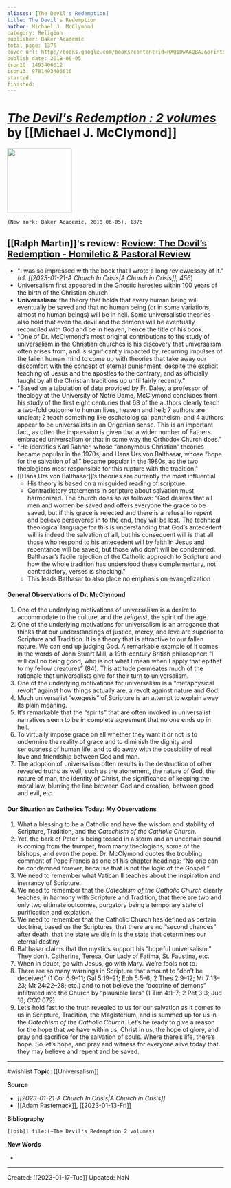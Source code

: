 ```yaml
---
aliases: [The Devil's Redemption]
title: The Devil's Redemption
author: Michael J. McClymond
category: Religion
publisher: Baker Academic
total_page: 1376
cover_url: http://books.google.com/books/content?id=HXQ1DwAAQBAJ&printsec=frontcover&img=1&zoom=1&edge=curl&source=gbs_api
publish_date: 2018-06-05
isbn10: 1493406612
isbn13: 9781493406616
started: 
finished: 
---
```

# *[The Devil's Redemption : 2 volumes]()* by [[Michael J. McClymond]]

<img src="http://books.google.com/books/content?id=HXQ1DwAAQBAJ&printsec=frontcover&img=1&zoom=1&edge=curl&source=gbs_api" width=150>

`(New York: Baker Academic, 2018-06-05), 1376`

## [[Ralph Martin]]'s review: [Review: The Devil’s Redemption - Homiletic & Pastoral Review](https://www.hprweb.com/2019/11/review-the-devils-redemption/)
- "I was so impressed with the book that I wrote a long review/essay of it." (cf. *[[2023-01-21-A Church In Crisis|A Church in Crisis]], 456*)
- Universalism first appeared in the Gnostic heresies within 100 years of the birth of the Christian church
- **Universalism**: the theory that holds that every human being will eventually be saved and that no human being (or in some variations, almost no human beings) will be in hell. Some universalistic theories also hold that even the devil and the demons will be eventually reconciled with God and be in heaven, hence the title of his book.
- "One of Dr. McClymond’s most original contributions to the study of universalism in the Christian churches is his discovery that universalism often arises from, and is significantly impacted by, recurring impulses of the fallen human mind to come up with theories that take away our discomfort with the concept of eternal punishment, despite the explicit teaching of Jesus and the apostles to the contrary, and as officially taught by all the Christian traditions up until fairly recently."
- "Based on a tabulation of data provided by Fr. Daley, a professor of theology at the University of Notre Dame, McClymond concludes from his study of the first eight centuries that 68 of the authors clearly teach a two-fold outcome to human lives, heaven and hell; 7 authors are unclear; 2 teach something like eschatological pantheism; and 4 authors appear to be universalists in an Origenian sense. This is an important fact, as often the impression is given that a wider number of Fathers embraced universalism or that in some way the Orthodox Church does."
- "He identifies Karl Rahner, whose “anonymous Christian” theories became popular in the 1970s, and Hans Urs von Balthasar, whose “hope for the salvation of all” became popular in the 1980s, as the two theologians most responsible for this rupture with the tradition."
- [[Hans Urs von Balthasar]]’s theories are currently the most influential
	- His theory is based on a misguided reading of scripture:
	- Contradictory statements in scripture about salvation must harmonized. The church does so as follows: "God desires that all men and women be saved and offers everyone the grace to be saved, but if this grace is rejected and there is a refusal to repent and believe persevered in to the end, they will be lost. The technical theological language for this is understanding that God’s antecedent will is indeed the salvation of all, but his consequent will is that all those who respond to his antecedent will by faith in Jesus and repentance will be saved, but those who don’t will be condemned. Balthasar’s facile rejection of the Catholic approach to Scripture and how the whole tradition has understood these complementary, not contradictory, verses is shocking."
	- This leads Bathasar to also place no emphasis on evangelization 

#### General Observations of Dr. McClymond

1.  One of the underlying motivations of universalism is a desire to accommodate to the culture, and the _zeitgeist_, the spirit of the age.
2.  One of the underlying motivations for universalism is an arrogance that thinks that our understandings of justice, mercy, and love are superior to Scripture and Tradition. It is a theory that is attractive to our fallen nature. We can end up judging God. A remarkable example of it comes in the words of John Stuart Mill, a 19th-century British philosopher: “I will call no being good, who is not what I mean when I apply that epithet to my fellow creatures” (84). This attitude permeates much of the rationale that universalists give for their turn to universalism.
3.  One of the underlying motivations for universalism is a “metaphysical revolt” against how things actually are, a revolt against nature and God.
4.  Much universalist “exegesis” of Scripture is an attempt to explain away its plain meaning.
5.  It’s remarkable that the “spirits” that are often invoked in universalist narratives seem to be in complete agreement that no one ends up in hell.
6.  To virtually impose grace on all whether they want it or not is to undermine the reality of grace and to diminish the dignity and seriousness of human life, and to do away with the possibility of real love and friendship between God and man.
7.  The adoption of universalism often results in the destruction of other revealed truths as well, such as the atonement, the nature of God, the nature of man, the identity of Christ, the significance of keeping the moral law, blurring the line between God and creation, between good and evil, etc.

#### Our Situation as Catholics Today: My Observations

1.  What a blessing to be a Catholic and have the wisdom and stability of Scripture, Tradition, and the _Catechism of the Catholic Church_.
2.  Yet, the bark of Peter is being tossed in a storm and an uncertain sound is coming from the trumpet, from many theologians, some of the bishops, and even the pope. Dr. McClymond quotes the troubling comment of Pope Francis as one of his chapter headings: “No one can be condemned forever, because that is not the logic of the Gospel!”
3.  We need to remember what Vatican II teaches about the inspiration and inerrancy of Scripture.
4.  We need to remember that the _Catechism of the Catholic Church_ clearly teaches, in harmony with Scripture and Tradition, that there are two and only two ultimate outcomes, purgatory being a temporary state of purification and expiation.
5.  We need to remember that the Catholic Church has defined as certain doctrine, based on the Scriptures, that there are no “second chances” after death, that the state we die in is the state that determines our eternal destiny.
6.  Balthasar claims that the mystics support his “hopeful universalism.” They don’t. Catherine, Teresa, Our Lady of Fatima, St. Faustina, etc.
7.  When in doubt, go with Jesus, go with Mary. We’re fools not to.
8.  There are so many warnings in Scripture that amount to “don’t be deceived” (1 Cor 6:9–11; Gal 5:19–21; Eph 5:5–6; 2 Thes 2:9–12; Mt 7:13–23; Mt 24:22–28; etc.) and to not believe the “doctrine of demons” infiltrated into the Church by “plausible liars” (1 Tim 4:1–7; 2 Pet 3:3; Jud 18; _CCC_ 672).
9.  Let’s hold fast to the truth revealed to us for our salvation as it comes to us in Scripture, Tradition, the Magisterium, and is summed up for us in the _Catechism of the Catholic Church_. Let’s be ready to give a reason for the hope that we have within us, Christ in us, the hope of glory, and pray and sacrifice for the salvation of souls. Where there’s life, there’s hope. So let’s hope, and pray and witness for everyone alive today that they may believe and repent and be saved.


--- 
#wishlist
**Topic**: [[Universalism]]

**Source**
- *[[2023-01-21-A Church In Crisis|A Church in Crisis]]*
- [[Adam Pasternack]], [[2023-01-13-Fri]]


**Bibliography**

```query
[[bib]] file:(~The Devil's Redemption 2 volumes)
```
 

**New Words**

- 

---
Created: [[2023-01-17-Tue]]
Updated: NaN
